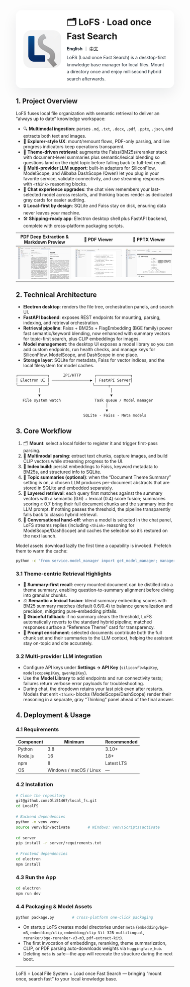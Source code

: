 <div style="display:flex; align-items:center; gap:18px; padding:18px 24px; background:#ffffff; border-radius:18px; box-shadow:0 18px 46px rgba(15,23,42,0.08);">
  <div style="flex:0 0 120px;">
    <img src="electron/dist/assets/logo.png" alt="LoFS Logo" width="120" style="display:block; border-radius:24px;">
  </div>
  <div style="flex:1;">
    <h1 style="margin:0 0 12px 0;">🗂️ LoFS · Load once Fast Search</h1>
    <div style="font-size:14px; line-height:1.6; color:#475467;">
      <p style="margin:0 0 6px 0; color:#1f2933;">
        <strong>English</strong> ｜ <a href="README.md">中文</a>
      </p>
      <p style="margin:0; color:#1f2933;">
        LoFS (Load once Fast Search) is a desktop-first knowledge base manager for local files. Mount a directory once and enjoy millisecond hybrid search afterwards.
      </p>
    </div>
  </div>
</div>

## 1. Project Overview
LoFS fuses local file organization with semantic retrieval to deliver an “always up to date” knowledge workspace:
- 🔍 **Multimodal ingestion**: parses `.md`, `.txt`, `.docx`, `.pdf`, `.pptx`, `.json`, and extracts both text and images.
- 📁 **Explorer-style UX**: mount/remount flows, PDF-only parsing, and live progress indicators keep operations transparent.
- 🧠 **Theme-driven retrieval**: augments the Faiss/BM25s/reranker stack with document-level summaries plus semantic/lexical blending so questions land on the right topic before falling back to full-text recall.
- 🤖 **Multi-provider LLM support**: built-in adapters for SiliconFlow, ModelScope, and Alibaba DashScope (Qwen) let you plug in your favorite service, validate connectivity, and use streaming responses with `<think>` reasoning blocks.
- 💬 **Chat experience upgrades**: the chat view remembers your last-selected model across restarts, and thinking traces render as dedicated gray cards for easier auditing.
- 🔒 **Local-first by design**: SQLite and Faiss stay on disk, ensuring data never leaves your machine.
- 🛠️ **Shipping-ready app**: Electron desktop shell plus FastAPI backend, complete with cross-platform packaging scripts.

| PDF Deep Extraction & Markdown Preview | 📑 PDF Viewer | 🔎 PPTX Viewer |
|:--:|:--:|:--:|
| ![extract](img/pdf_extract.png) | ![PDF](img/pdf_viewer.png) | ![PPT](img/ppt_viewer.png) |

## 2. Technical Architecture
- **Electron desktop**: renders the file tree, orchestration panels, and search UI.
- **FastAPI backend**: exposes REST endpoints for mounting, parsing, indexing, and retrieval orchestration.
- **Retrieval pipeline**: Faiss + BM25s + FlagEmbedding (BGE family) power fast semantic/keyword blending, now enhanced with summary vectors for topic-first search, plus CLIP embeddings for images.
- **Model management**: the desktop UI exposes a model library so you can add custom endpoints, run health checks, and manage keys for SiliconFlow, ModelScope, and DashScope in one place.
- **Storage layer**: SQLite for metadata, Faiss for vector indices, and the local filesystem for model caches.

```text
┌─────────────┐      IPC/HTTP      ┌───────────────┐
│ Electron UI │ ─────────────────▶ │ FastAPI Server│
└─────────────┘                   └──────┬────────┘
          │                               │
          ▼                               ▼
   File system watch               Task queue / Model manager
                                        │
                                        ▼
                              SQLite · Faiss · Meta models
```

## 3. Core Workflow
1. 🗂️ **Mount**: select a local folder to register it and trigger first-pass parsing.
2. 📄 **Multimodal parsing**: extract text chunks, capture images, and build CLIP vectors while streaming progress to the UI.
3. 🧮 **Index build**: persist embeddings to Faiss, keyword metadata to BM25s, and structured info to SQLite.
4. 🧾 **Topic summaries (optional)**: when the “Document Theme Summary” setting is on, a chosen LLM produces per-document abstracts that are stored in SQLite and embedded separately.
5. 🔎 **Layered retrieval**: each query first matches against the summary vectors with a semantic (0.6) + lexical (0.4) score fusion; summaries scoring ≥ 0.7 bring their full document chunks and the summary into the LLM prompt. If nothing passes the threshold, the pipeline transparently falls back to classic hybrid retrieval.
6. 💬 **Conversational hand-off**: when a model is selected in the chat panel, LoFS streams replies (including `<think>` reasoning for ModelScope/DashScope) and caches the selection so it’s restored on the next launch.

Model assets download lazily the first time a capability is invoked. Prefetch them to warm the cache:

```bash
python -c "from service.model_manager import get_model_manager; manager = get_model_manager(); [manager.get_model_path(key) for key in ('bge_m3', 'bge_reranker_v2_m3', 'clip_vit_b_32', 'clip_vit_b_32_multilingual', 'pdf_extract_kit')]"
```

### 3.1 Theme-centric Retrieval Highlights
- 🎯 **Summary-first recall**: every mounted document can be distilled into a theme summary, enabling question-to-summary alignment before diving into granular chunks.
- ⚖️ **Semantic × lexical fusion**: blend summary embedding scores with BM25 summary matches (default 0.6/0.4) to balance generalization and precision, mitigating pure-embedding pitfalls.
- 🔁 **Graceful fallback**: if no summary clears the threshold, LoFS automatically reverts to the standard hybrid pipeline; matched responses surface a “Reference Theme” card for transparency.
- 🧩 **Prompt enrichment**: selected documents contribute both the full chunk set and their summaries to the LLM context, helping the assistant stay on-topic and cite accurately.

### 3.2 Multi-provider LLM integration
- Configure API keys under **Settings → API Key** (`siliconflwApiKey`, `modelscopeApiKey`, `qwenApiKey`).
- Use the **Model Library** to add endpoints and run connectivity tests; failures return verbose error payloads for troubleshooting.
- During chat, the dropdown retains your last pick even after restarts. Models that emit `<think>` blocks (ModelScope/DashScope) render their reasoning in a separate, gray “Thinking” panel ahead of the final answer.

## 4. Deployment & Usage
### 4.1 Requirements
| Component | Minimum | Recommended |
| --- | --- | --- |
| Python | 3.8 | 3.10+ |
| Node.js | 16 | 18+ |
| npm | 8 | Latest LTS |
| OS | Windows / macOS / Linux | — |

### 4.2 Installation
```bash
# Clone the repository
git@github.com:Oli51467/local_fs.git
cd LocalFS

# Backend dependencies
python -m venv venv
source venv/bin/activate        # Windows: venv\Scripts\activate

cd server
pip install -r server/requirements.txt

# Frontend dependencies
cd electron
npm install
```

### 4.3 Run the App
```bash
cd electron
npm run dev
```

### 4.4 Packaging & Model Assets
```bash
python package.py        # cross-platform one-click packaging
```

- On startup LoFS creates model directories under `meta` (`embedding/bge-m3`, `embedding/clip`, `embedding/clip-Vit-32B-multilingual`, `reranker/bge-reranker-v3-m3`, `pdf-extract-kit`).
- The first invocation of embeddings, reranking, theme summarization, CLIP, or PDF parsing auto-downloads weights via `huggingface_hub`.
- Deleting `meta` is safe—the app will recreate the structure during the next boot.

---
LoFS = Local File System + Load once Fast Search — bringing “mount once, search fast” to your local knowledge base.
